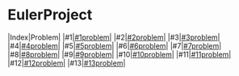 # EulerProject

|Index|Problem|
|#1|[#1problem](https://github.com/1darshanpatil/EulerProject/tree/main/%231problem)|
|#2|[#2problem](https://github.com/1darshanpatil/EulerProject/tree/main/%232problem)|
|#3|[#3problem](https://github.com/1darshanpatil/EulerProject/tree/main/%233problem)|
|#4|[#4problem](https://github.com/1darshanpatil/EulerProject/tree/main/%234problem)|
|#5|[#5problem](https://github.com/1darshanpatil/EulerProject/tree/main/%235problem)|
|#6|[#6problem](https://github.com/1darshanpatil/EulerProject/tree/main/%236problem)|
|#7|[#7problem](https://github.com/1darshanpatil/EulerProject/tree/main/%237problem)|
|#8|[#8problem](https://github.com/1darshanpatil/EulerProject/tree/main/%238problem)|
|#9|[#9problem](https://github.com/1darshanpatil/EulerProject/tree/main/%239problem)|
|#10|[#10problem](https://github.com/1darshanpatil/EulerProject/tree/main/%2310problem)|
|#11|[#11problem](https://github.com/1darshanpatil/EulerProject/tree/main/%2311problem)|
|#12|[#12problem](https://github.com/1darshanpatil/EulerProject/tree/main/%2312problem)|
|#13|[#13problem](https://github.com/1darshanpatil/EulerProject/tree/main/%2313problem)|
